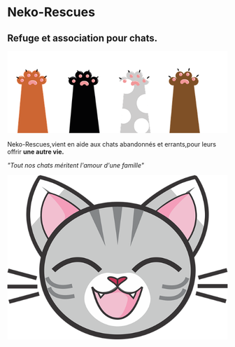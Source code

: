 # Neko-Rescues

## Refuge et association pour chats.

![GitHub Logo](Paw.png)

 Neko-Rescues,vient en aide aux chats abandonnés et errants,pour leurs offrir **une autre vie.**
 
 *"Tout nos chats méritent l'amour d'une famille"*
 
 ![GitHub Logo](Filou.png)
